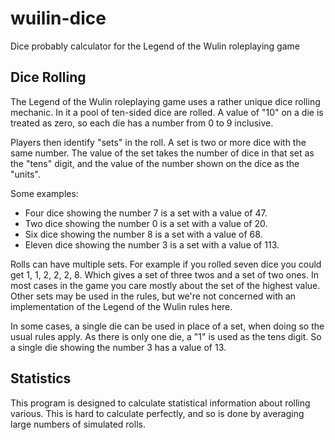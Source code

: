 # wuilin-dice
Dice probably calculator for the Legend of the Wulin roleplaying game

## Dice Rolling

The Legend of the Wulin roleplaying game uses a rather unique dice rolling mechanic. In
it a pool of ten-sided dice are rolled. A value of "10" on a die is treated as zero, so
each die has a number from 0 to 9 inclusive.

Players then identify "sets" in the roll. A set is two or more dice with the same
number. The value of the set takes the number of dice in that set as the "tens"
digit, and the value of the number shown on the dice as the "units".

Some examples:
* Four dice showing the number 7 is a set with a value of 47.
* Two dice showing the number 0 is a set with a value of 20.
* Six dice showing the number 8 is a set with a value of 68.
* Eleven dice showing the number 3 is a set with a value of 113.

Rolls can have multiple sets. For example if you rolled seven dice you could get 1, 1, 2,
2, 2, 8. Which gives a set of three twos and a set of two ones. In most cases in the game
you care mostly about the set of the highest value. Other sets may be used in the rules,
but we're not concerned with an implementation of the Legend of the Wulin rules here.

In some cases, a single die can be used in place of a set, when doing so the usual rules
apply. As there is only one die, a "1" is used as the tens digit. So a single die showing
the number 3 has a value of 13.

## Statistics

This program is designed to calculate statistical information about rolling various. This
is hard to calculate perfectly, and so is done by averaging large numbers of simulated
rolls.
